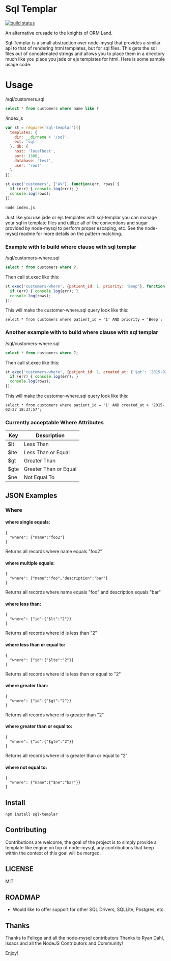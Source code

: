 # Sql Templar

[![build status](https://secure.travis-ci.org/twilson63/sql-templar.png)](http://travis-ci.org/twilson63/sql-templar)

An alternative crusade to the knights of ORM Land.

Sql-Templar is a small abstraction over node-mysql that provides a similar api to that of rendering html templates, but for sql files.  This gets the sql files out of concatenated strings and allows you to place them in a directory much like you place you jade or ejs templates for html.  Here is some sample usage code:

# Usage

/sql/customers.sql

``` sql
select * from customers where name like ?
```

/index.js

``` javascript
var st = require('sql-templar')({
  templates: {
    dir: __dirname + '/sql',
    ext: 'sql'
  }, db: {
    host: 'localhost',
    port: 3306,
    database: 'test',
    user: 'root'
  }
});

st.exec('customers', ['A%'], function(err, rows) {
  if (err) { console.log(err); }
  console.log(rows);
});
```

``` sh
node index.js
```

Just like you use jade or ejs templates with sql-templar you can manage your sql in template files and utilize all of the conventions and sugar provided by node-mysql to perform proper escaping, etc.  See the node-mysql readme for more details on the pattern matching.

### Example with to build where clause with sql templar

/sql/customers-where.sql
``` sql
select * from customers where ?;
```
Then call st.exec like this:

``` javascript
st.exec('customers-where', {patient_id: 1, priority: 'Beep'}, function(err, rows) {
  if (err) { console.log(err); }
  console.log(rows);
});
```
This will make the customer-where.sql query look like this:

```
select * from customers where patient_id = '1' AND priority = 'Beep';
```

### Another example with to build where clause with sql templar

/sql/customers-where.sql
``` sql
select * from customers where ?;
```
Then call st.exec like this:

``` javascript
st.exec('customers-where', {patient_id: 1, created_at: {'$gt': '2015-02-27 18:37:57'}}, function(err, rows) {
  if (err) { console.log(err); }
  console.log(rows);
});
```
This will make the customer-where.sql query look like this:

```
select * from customers where patient_id = '1' AND created_at > '2015-02-27 18:37:57';
```

### Currently acceptable Where Attributes

Key | Description
----|------------
$lt | Less Than
$lte | Less Than or Equal
$gt | Greater Than
$gte | Greater Than or Equal
$ne  | Not Equal To

## JSON Examples

### Where
#### where single equals:

    {
      "where": {"name":"foo2"}
    }

Returns all records where name equals "foo2"

#### where multiple equals:

    {
      "where": {"name":"foo","description":"bar"}
    }

Returns all records where name equals "foo" and description equals "bar"

#### where less than:

    {
      "where": {"id":{"$lt":"2"}}
    }

Returns all records where id is less than "2"

#### where less than or equal to:

    {
      "where": {"id":{"$lte":"2"}}
    }

Returns all records where id is less than or equal to "2"

#### where greater than:

    {
      "where": {"id":{"$gt":"2"}}
    }

Returns all records where id is greater than "2"

#### where greater than or equal to:

    {
      "where": {"id":{"$gte":"2"}}
    }

Returns all records where id is greater than or equal to "2"

#### where not equal to:

    {
      "where": {"name":{"$ne":"bar"}}
    }

## Install

```
npm install sql-templar
```

## Contributing

Contributions are welcome, the goal of the project is to simply provide a template like engine on top of node-mysql, any contributions that keep within the context of this goal will be merged.

## LICENSE

MIT

## ROADMAP

* Would like to offer support for other SQL Drivers, SQLLite, Postgres, etc.

## Thanks

Thanks to Felixge and all the node-mysql contributors
Thanks to Ryan Dahl, Issacs and all the NodeJS Contributors and Community!

Enjoy!
